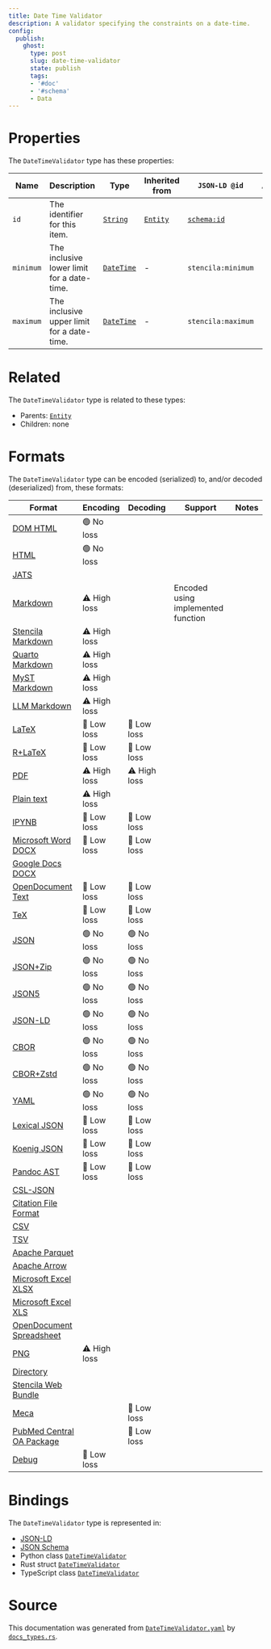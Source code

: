 ```yaml
---
title: Date Time Validator
description: A validator specifying the constraints on a date-time.
config:
  publish:
    ghost:
      type: post
      slug: date-time-validator
      state: publish
      tags:
      - '#doc'
      - '#schema'
      - Data
---
```


# Properties

The `DateTimeValidator` type has these properties:

| Name      | Description                                | Type                                                                    | Inherited from                                                     | `JSON-LD @id`                        | Aliases |
| --------- | ------------------------------------------ | ----------------------------------------------------------------------- | ------------------------------------------------------------------ | ------------------------------------ | ------- |
| `id`      | The identifier for this item.              | [`String`](https://stencila.ghost.io/docs/reference/schema/string)      | [`Entity`](https://stencila.ghost.io/docs/reference/schema/entity) | [`schema:id`](https://schema.org/id) | -       |
| `minimum` | The inclusive lower limit for a date-time. | [`DateTime`](https://stencila.ghost.io/docs/reference/schema/date-time) | -                                                                  | `stencila:minimum`                   | -       |
| `maximum` | The inclusive upper limit for a date-time. | [`DateTime`](https://stencila.ghost.io/docs/reference/schema/date-time) | -                                                                  | `stencila:maximum`                   | -       |

# Related

The `DateTimeValidator` type is related to these types:

- Parents: [`Entity`](https://stencila.ghost.io/docs/reference/schema/entity)
- Children: none

# Formats

The `DateTimeValidator` type can be encoded (serialized) to, and/or decoded (deserialized) from, these formats:

| Format                                                                              | Encoding     | Decoding     | Support                            | Notes |
| ----------------------------------------------------------------------------------- | ------------ | ------------ | ---------------------------------- | ----- |
| [DOM HTML](https://stencila.ghost.io/docs/reference/formats/dom.html)               | 🟢 No loss    |              |                                    |
| [HTML](https://stencila.ghost.io/docs/reference/formats/html)                       | 🟢 No loss    |              |                                    |
| [JATS](https://stencila.ghost.io/docs/reference/formats/jats)                       |              |              |                                    |
| [Markdown](https://stencila.ghost.io/docs/reference/formats/md)                     | ⚠️ High loss |              | Encoded using implemented function |
| [Stencila Markdown](https://stencila.ghost.io/docs/reference/formats/smd)           | ⚠️ High loss |              |                                    |
| [Quarto Markdown](https://stencila.ghost.io/docs/reference/formats/qmd)             | ⚠️ High loss |              |                                    |
| [MyST Markdown](https://stencila.ghost.io/docs/reference/formats/myst)              | ⚠️ High loss |              |                                    |
| [LLM Markdown](https://stencila.ghost.io/docs/reference/formats/llmd)               | ⚠️ High loss |              |                                    |
| [LaTeX](https://stencila.ghost.io/docs/reference/formats/latex)                     | 🔷 Low loss   | 🔷 Low loss   |                                    |
| [R+LaTeX](https://stencila.ghost.io/docs/reference/formats/rnw)                     | 🔷 Low loss   | 🔷 Low loss   |                                    |
| [PDF](https://stencila.ghost.io/docs/reference/formats/pdf)                         | ⚠️ High loss | ⚠️ High loss |                                    |
| [Plain text](https://stencila.ghost.io/docs/reference/formats/text)                 | ⚠️ High loss |              |                                    |
| [IPYNB](https://stencila.ghost.io/docs/reference/formats/ipynb)                     | 🔷 Low loss   | 🔷 Low loss   |                                    |
| [Microsoft Word DOCX](https://stencila.ghost.io/docs/reference/formats/docx)        | 🔷 Low loss   | 🔷 Low loss   |                                    |
| [Google Docs DOCX](https://stencila.ghost.io/docs/reference/formats/gdocx)          |              |              |                                    |
| [OpenDocument Text](https://stencila.ghost.io/docs/reference/formats/odt)           | 🔷 Low loss   | 🔷 Low loss   |                                    |
| [TeX](https://stencila.ghost.io/docs/reference/formats/tex)                         | 🔷 Low loss   | 🔷 Low loss   |                                    |
| [JSON](https://stencila.ghost.io/docs/reference/formats/json)                       | 🟢 No loss    | 🟢 No loss    |                                    |
| [JSON+Zip](https://stencila.ghost.io/docs/reference/formats/json.zip)               | 🟢 No loss    | 🟢 No loss    |                                    |
| [JSON5](https://stencila.ghost.io/docs/reference/formats/json5)                     | 🟢 No loss    | 🟢 No loss    |                                    |
| [JSON-LD](https://stencila.ghost.io/docs/reference/formats/jsonld)                  | 🟢 No loss    | 🟢 No loss    |                                    |
| [CBOR](https://stencila.ghost.io/docs/reference/formats/cbor)                       | 🟢 No loss    | 🟢 No loss    |                                    |
| [CBOR+Zstd](https://stencila.ghost.io/docs/reference/formats/cbor.zstd)             | 🟢 No loss    | 🟢 No loss    |                                    |
| [YAML](https://stencila.ghost.io/docs/reference/formats/yaml)                       | 🟢 No loss    | 🟢 No loss    |                                    |
| [Lexical JSON](https://stencila.ghost.io/docs/reference/formats/lexical)            | 🔷 Low loss   | 🔷 Low loss   |                                    |
| [Koenig JSON](https://stencila.ghost.io/docs/reference/formats/koenig)              | 🔷 Low loss   | 🔷 Low loss   |                                    |
| [Pandoc AST](https://stencila.ghost.io/docs/reference/formats/pandoc)               | 🔷 Low loss   | 🔷 Low loss   |                                    |
| [CSL-JSON](https://stencila.ghost.io/docs/reference/formats/csl)                    |              |              |                                    |
| [Citation File Format](https://stencila.ghost.io/docs/reference/formats/cff)        |              |              |                                    |
| [CSV](https://stencila.ghost.io/docs/reference/formats/csv)                         |              |              |                                    |
| [TSV](https://stencila.ghost.io/docs/reference/formats/tsv)                         |              |              |                                    |
| [Apache Parquet](https://stencila.ghost.io/docs/reference/formats/parquet)          |              |              |                                    |
| [Apache Arrow](https://stencila.ghost.io/docs/reference/formats/arrow)              |              |              |                                    |
| [Microsoft Excel XLSX](https://stencila.ghost.io/docs/reference/formats/xlsx)       |              |              |                                    |
| [Microsoft Excel XLS](https://stencila.ghost.io/docs/reference/formats/xls)         |              |              |                                    |
| [OpenDocument Spreadsheet](https://stencila.ghost.io/docs/reference/formats/ods)    |              |              |                                    |
| [PNG](https://stencila.ghost.io/docs/reference/formats/png)                         | ⚠️ High loss |              |                                    |
| [Directory](https://stencila.ghost.io/docs/reference/formats/directory)             |              |              |                                    |
| [Stencila Web Bundle](https://stencila.ghost.io/docs/reference/formats/swb)         |              |              |                                    |
| [Meca](https://stencila.ghost.io/docs/reference/formats/meca)                       |              | 🔷 Low loss   |                                    |
| [PubMed Central OA Package](https://stencila.ghost.io/docs/reference/formats/pmcoa) |              | 🔷 Low loss   |                                    |
| [Debug](https://stencila.ghost.io/docs/reference/formats/debug)                     | 🔷 Low loss   |              |                                    |

# Bindings

The `DateTimeValidator` type is represented in:

- [JSON-LD](https://stencila.org/DateTimeValidator.jsonld)
- [JSON Schema](https://stencila.org/DateTimeValidator.schema.json)
- Python class [`DateTimeValidator`](https://github.com/stencila/stencila/blob/main/python/python/stencila/types/date_time_validator.py)
- Rust struct [`DateTimeValidator`](https://github.com/stencila/stencila/blob/main/rust/schema/src/types/date_time_validator.rs)
- TypeScript class [`DateTimeValidator`](https://github.com/stencila/stencila/blob/main/ts/src/types/DateTimeValidator.ts)

# Source

This documentation was generated from [`DateTimeValidator.yaml`](https://github.com/stencila/stencila/blob/main/schema/DateTimeValidator.yaml) by [`docs_types.rs`](https://github.com/stencila/stencila/blob/main/rust/schema-gen/src/docs_types.rs).
